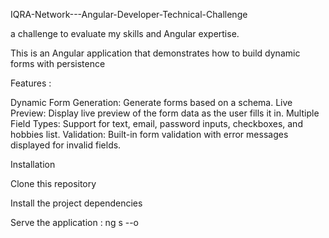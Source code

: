 IQRA-Network---Angular-Developer-Technical-Challenge

a challenge to evaluate my skills and Angular expertise.

This is an Angular application that demonstrates how to build dynamic forms with persistence

Features :

Dynamic Form Generation: Generate forms based on a schema.
Live Preview: Display live preview of the form data as the user fills it in.
Multiple Field Types: Support for text, email, password inputs, checkboxes, and hobbies list.
Validation: Built-in form validation with error messages displayed for invalid fields.

Installation

Clone this repository

Install the project dependencies

Serve the application : ng s --o

